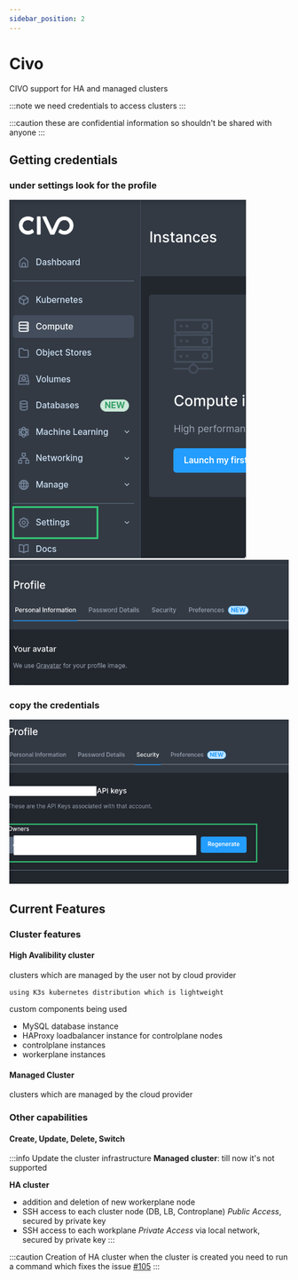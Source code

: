 ```yaml
---
sidebar_position: 2
---
```


# Civo

CIVO support for HA and managed clusters

:::note
we need credentials to access clusters
:::

:::caution
these are confidential information so shouldn't be shared with anyone
:::

## Getting credentials

### under settings look for the profile
![](/img/civo/civo-settings.png)
![](/img/civo/profile.png)

### copy the credentials
![](/img/civo/security-api.png)


## Current Features

### Cluster features
#### High Avalibility cluster
clusters which are managed by the user not by cloud provider

    using K3s kubernetes distribution which is lightweight

custom components being used
- MySQL database instance
- HAProxy loadbalancer instance for controlplane nodes
- controlplane instances
- workerplane instances

#### Managed Cluster
clusters which are managed by the cloud provider

### Other capabilities

#### Create, Update, Delete, Switch

:::info Update the cluster infrastructure
**Managed cluster**: till now it's not supported

**HA cluster**
- addition and deletion of new workerplane node
- SSH access to each cluster node (DB, LB, Controplane) _Public Access_, secured by private key
- SSH access to each workplane _Private Access_ via local network, secured by private key
:::

:::caution Creation of HA cluster
when the cluster is created you need to run a command which fixes the issue [#105](https://github.com/kubesimplify/ksctl/issues/105)
:::